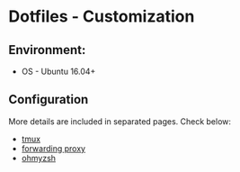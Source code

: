 # Dotfiles - Customization



## Environment:

- OS - Ubuntu 16.04+



## Configuration

More details are included in separated pages. Check below:

- [tmux](./tmux.md)
- [forwarding proxy](./forwarding_proxy.md)
- [ohmyzsh](./oh-my-zsh.md)
